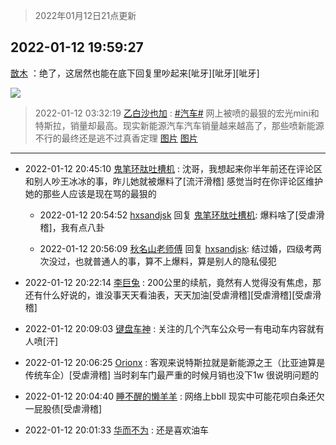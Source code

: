 > 2022年01月12日21点更新
<link rel="stylesheet" href="https://cdn.jsdelivr.net/gh/taotie6/sampleJSON@main/css/photo_show.css">
<meta name="referrer" content="no-referrer" />


 ## 2022-01-12 19:59:27 

 [㪚木](https://www.coolapk.com/feed/32776536?shareKey=YWQ3ZDI1M2JlNGVlNjFkZWM0NTU~) ：绝了，这居然也能在底下回复里吵起来[呲牙][呲牙][呲牙] 

<div class="album">
<img class="img-item" src="http://image.coolapk.com/feed/2019/0331/10/469453_1554000089_6311@307x384.gif" />
</div>

> 2022-01-12 03:32:19 
> [乙白沙也加](https://www.coolapk.com/feed/32760993?shareKey=YzE4M2Q5NzczM2Q3NjFkZWM0NTU~) : <a class="feed-link-tag" href="/t/汽车?type=0">#汽车#</a> 网上被喷的最狠的宏光mini和特斯拉，销量却最高。现实新能源汽车汽车销量越来越高了，那些喷新能源不行的最终还是逃不过真香定理 
[图片](http://image.coolapk.com/feed/2022/0112/03/759588_9539_1167_285@828x1792.jpg)
[图片](http://image.coolapk.com/feed/2022/0112/03/759588_9538_9858_808@886x2183.jpg)

 ------- 

- 2022-01-12 20:45:10 [鬼笔环肽吐槽机](uid=5538134) : 沈哥，我想起来你半年前还在评论区和别人吵王冰冰的事，昨儿她就被爆料了[流汗滑稽]
感觉当时在你评论区维护她的那些人应该是现在骂的最狠的 

    - 2022-01-12 20:54:52 [hxsandjsk](uid=2621705) 回复 [鬼笔环肽吐槽机](uid=5538134): 爆料啥了[受虐滑稽]，我有点八卦 

    - 2022-01-12 20:56:09 [秋名山老师傅](uid=2775928) 回复 [hxsandjsk](uid=2621705): 结过婚，四级考两次没过，也就普通人的事，算不上爆料，算是别人的隐私侵犯 

- 2022-01-12 20:22:14 [李巨兔](uid=701413) : 200公里的续航，竟然有人觉得没有焦虑，那还有什么好说的，谁没事天天看油表，天天加油[受虐滑稽][受虐滑稽][受虐滑稽] 

- 2022-01-12 20:09:03 [键盘车神](uid=1859955) : 关注的几个汽车公众号一有电动车内容就有人喷[汗] 

- 2022-01-12 20:06:25 [Orionx](uid=767810) : 客观来说特斯拉就是新能源之王（比亚迪算是传统车企）[受虐滑稽]
当时刹车门最严重的时候月销也没下1w 很说明问题的 

- 2022-01-12 20:04:40 [睡不醒的懒羊羊](uid=4242505) : 网络上bbll 现实中可能花呗白条还欠一屁股债[受虐滑稽] 

- 2022-01-12 20:01:33 [华而不为](uid=1212555) : 还是喜欢油车 

